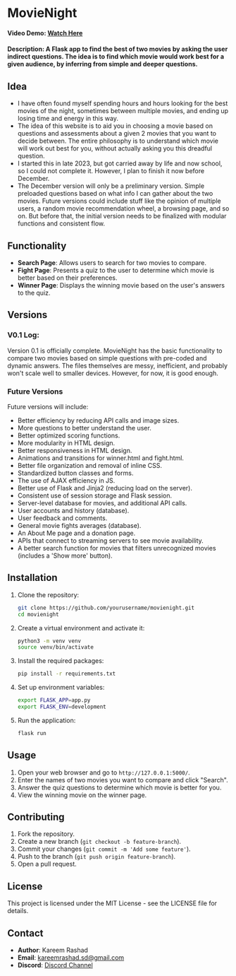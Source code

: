# MovieNight

#### Video Demo: [Watch Here](https://youtu.be/RSV2H2RpJKY)
#### Description: A Flask app to find the best of two movies by asking the user indirect questions. The idea is to find which movie would work best for a given audience, by inferring from simple and deeper questions.

## Idea
- I have often found myself spending hours and hours looking for the best movies of the night, sometimes between multiple movies, and ending up losing time and energy in this way.
- The idea of this website is to aid you in choosing a movie based on questions and assessments about a given 2 movies that you want to decide between. The entire philosophy is to understand which movie will work out best for you, without actually asking you this dreadful question.
- I started this in late 2023, but got carried away by life and now school, so I could not complete it. However, I plan to finish it now before December.
- The December version will only be a preliminary version. Simple preloaded questions based on what info I can gather about the two movies. Future versions could include stuff like the opinion of multiple users, a random movie recommendation wheel, a browsing page, and so on. But before that, the initial version needs to be finalized with modular functions and consistent flow.

## Functionality
- **Search Page**: Allows users to search for two movies to compare.
- **Fight Page**: Presents a quiz to the user to determine which movie is better based on their preferences.
- **Winner Page**: Displays the winning movie based on the user's answers to the quiz.

## Versions
### V0.1 Log:
Version 0.1 is officially complete.
MovieNight has the basic functionality to compare two movies based on simple questions with pre-coded and dynamic answers.
The files themselves are messy, inefficient, and probably won't scale well to smaller devices.
However, for now, it is good enough.

### Future Versions
Future versions will include:
- Better efficiency by reducing API calls and image sizes.
- More questions to better understand the user.
- Better optimized scoring functions.
- More modularity in HTML design.
- Better responsiveness in HTML design.
- Animations and transitions for winner.html and fight.html.
- Better file organization and removal of inline CSS.
- Standardized button classes and forms.
- The use of AJAX efficiency in JS.
- Better use of Flask and Jinja2 (reducing load on the server).
- Consistent use of session storage and Flask session.
- Server-level database for movies, and additional API calls.
- User accounts and history (database).
- User feedback and comments.
- General movie fights averages (database).
- An About Me page and a donation page.
- APIs that connect to streaming servers to see movie availability.
- A better search function for movies that filters unrecognized movies (includes a 'Show more' button).

## Installation
1. Clone the repository:
    ```sh
    git clone https://github.com/yourusername/movienight.git
    cd movienight
    ```

2. Create a virtual environment and activate it:
    ```sh
    python3 -m venv venv
    source venv/bin/activate
    ```

3. Install the required packages:
    ```sh
    pip install -r requirements.txt
    ```

4. Set up environment variables:
    ```sh
    export FLASK_APP=app.py
    export FLASK_ENV=development
    ```

5. Run the application:
    ```sh
    flask run
    ```

## Usage
1. Open your web browser and go to `http://127.0.0.1:5000/`.
2. Enter the names of two movies you want to compare and click "Search".
3. Answer the quiz questions to determine which movie is better for you.
4. View the winning movie on the winner page.

## Contributing
1. Fork the repository.
2. Create a new branch (`git checkout -b feature-branch`).
3. Commit your changes (`git commit -m 'Add some feature'`).
4. Push to the branch (`git push origin feature-branch`).
5. Open a pull request.

## License
This project is licensed under the MIT License - see the LICENSE file for details.

## Contact
- **Author**: Kareem Rashad
- **Email**: [kareemrashad.sd@gmail.com](mailto:kareemrashad.sd@gmail.com)
- **Discord**: [Discord Channel](https://discord.com/channels/711320935365345281)
